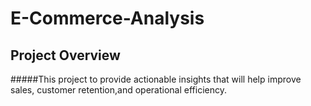 # E-Commerce-Analysis
## Project Overview
#####This project to provide actionable insights that will help improve sales, customer retention,and operational efficiency. 
